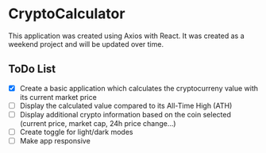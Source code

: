 # CryptoCalculator
This application was created using Axios with React. It was created as a weekend project and will be updated over time. 

## ToDo List 
- [x] Create a basic application which calculates the cryptocurreny value with its current market price
- [ ] Display the calculated value compared to its All-Time High (ATH) 
- [ ] Display additional crypto information based on the coin selected (current price, market cap, 24h price change…)
- [ ] Create toggle for light/dark modes
- [ ] Make app responsive 
